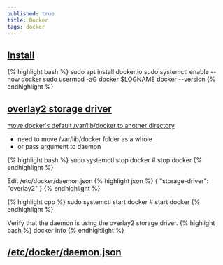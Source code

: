 ```yaml
---
published: true
title: Docker
tags: docker
---
```

## [Install](https://linuxconfig.org/how-to-install-docker-on-ubuntu-20-04-lts-focal-fossa)

{% highlight bash %}
sudo apt install docker.io
sudo systemctl enable --now docker
sudo usermod -aG docker $LOGNAME
docker --version
{% endhighlight %}

## [overlay2 storage driver](https://docs.docker.com/storage/storagedriver/overlayfs-driver/)

[move docker's default /var/lib/docker to another directory](https://linuxconfig.org/how-to-move-docker-s-default-var-lib-docker-to-another-directory-on-ubuntu-debian-linux)
- need to move /var/lib/docker folder as a whole
- or pass argument to daemon

{% highlight bash %}
sudo systemctl stop docker			# stop docker
{% endhighlight %}

Edit /etc/docker/daemon.json
{% highlight json %}
{
  "storage-driver": "overlay2"
}
{% endhighlight %}

{% highlight cpp %}
sudo systemctl start docker			# start docker
{% endhighlight %}

Verify that the daemon is using the overlay2 storage driver.
{% highlight bash %}
docker info
{% endhighlight %}

## [/etc/docker/daemon.json](https://docs.docker.com/engine/reference/commandline/dockerd/)
